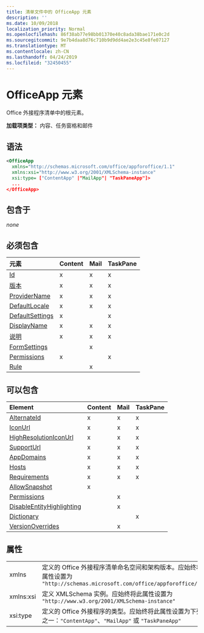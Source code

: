 ```yaml
---
title: 清单文件中的 OfficeApp 元素
description: ''
ms.date: 10/09/2018
localization_priority: Normal
ms.openlocfilehash: 86f38ab77e98bb01370e40c8ada38bae171e0c2d
ms.sourcegitcommit: 9e7b4daa8d76c710b9d9dd4ae2e3c45e8fe07127
ms.translationtype: MT
ms.contentlocale: zh-CN
ms.lasthandoff: 04/24/2019
ms.locfileid: "32450455"
---
```

# <a name="officeapp-element"></a>OfficeApp 元素

Office 外接程序清单中的根元素。

**加载项类型：** 内容、任务窗格和邮件

## <a name="syntax"></a>语法

```XML
<OfficeApp 
  xmlns="http://schemas.microsoft.com/office/appforoffice/1.1" 
  xmlns:xsi="http://www.w3.org/2001/XMLSchema-instance" 
  xsi:type= ["ContentApp" |"MailApp"| "TaskPaneApp"]>
  ...
</OfficeApp>
```

## <a name="contained-in"></a>包含于

 _none_

## <a name="must-contain"></a>必须包含

|**元素**|**Content**|**Mail**|**TaskPane**|
|:-----|:-----|:-----|:-----|
|[Id](id.md)|x|x|x|
|[版本](version.md)|x|x|x|
|[ProviderName](providername.md)|x|x|x|
|[DefaultLocale](defaultlocale.md)|x|x|x|
|[DefaultSettings](defaultsettings.md)|x||x|
|[DisplayName](displayname.md)|x|x|x|
|[说明](description.md)|x|x|x|
|[FormSettings](formsettings.md)||x||
|[Permissions](permissions.md)|x||x|
|[Rule](rule.md)||x||

## <a name="can-contain"></a>可以包含

|**Element**|**Content**|**Mail**|**TaskPane**|
|:-----|:-----|:-----|:-----|
|[AlternateId](alternateid.md)|x|x|x|
|[IconUrl](iconurl.md)|x|x|x|
|[HighResolutionIconUrl](highresolutioniconurl.md)|x|x|x|
|[SupportUrl](supporturl.md)|x|x|x|
|[AppDomains](appdomains.md)|x|x|x|
|[Hosts](hosts.md)|x|x|x|
|[Requirements](requirements.md)|x|x|x|
|[AllowSnapshot](allowsnapshot.md)|x|||
|[Permissions](permissions.md)||x||
|[DisableEntityHighlighting](disableentityhighlighting.md)||x||
|[Dictionary](dictionary.md)|||x|
|[VersionOverrides](versionoverrides.md)||x||

## <a name="attributes"></a>属性

|||
|:-----|:-----|
|xmlns|定义的 Office 外接程序清单命名空间和架构版本。应始终将此属性设置为 `"http://schemas.microsoft.com/office/appforoffice/1.1"`|
|xmlns:xsi|定义 XMLSchema 实例。应始终将此属性设置为 `"http://www.w3.org/2001/XMLSchema-instance"`|
|xsi:type|定义的 Office 外接程序的类型。应始终将此属性设置为下列值之一：`"ContentApp"`、`"MailApp"` 或 `"TaskPaneApp"`|
